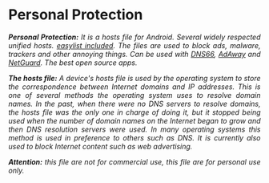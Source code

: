 # Personal Protection
<div align="justify">
  <p><i><b>Personal Protection:</b>
It is a hosts file for Android.
Several widely respected unified hosts.
  <a href="https://easylist.to/">
easylist included</a>.
   The files are used to block ads, malware,
   trackers and other annoying things. Can be used with
    <a href="https://github.com/julian-klode/dns66"> DNS66</a>,
    <a href="https://adaway.org/"> AdAway</a> and
    <a href="https://netguard.me/"> NetGuard</a>.
The best open source apps.</i></p>
    <p><i><b>The hosts file:</b>
A device's hosts file is used by the operating
system to store the correspondence between Internet
domains and IP addresses.  This is one of several
methods the operating system uses to resolve domain 
names. In the past, when there were no DNS servers
to resolve domains, the hosts file was the only one
in charge of doing it, but it stopped being used
when the number of domain names on the Internet
began to grow and then DNS resolution servers
were used.  In many operating systems this method
is used in preference to others such as DNS.
It is currently also used to block Internet content
such as web advertising.</i></p>
  <p><i><b>Attention:</b> this file are not for commercial
use, this file are for personal use only.
    </i></p>
</div>
